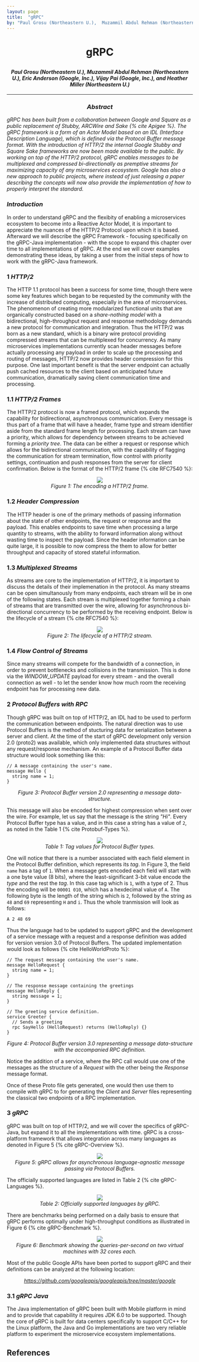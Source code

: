```yaml
---
layout: page
title:  "gRPC"
by: "Paul Grosu (Northeastern U.),  Muzammil Abdul Rehman (Northeastern U.), Eric Anderson (Google, Inc.), Vijay Pai (Google, Inc.), and Heather Miller (Northeastern U.)"
---
```


<h1>
<p align="center">gRPC</p>
</h1>

<h4><em>
<p align="center">Paul Grosu (Northeastern U.),  Muzammil Abdul Rehman (Northeastern U.), Eric Anderson (Google, Inc.), Vijay Pai (Google, Inc.), and Heather Miller (Northeastern U.)</p>
</em></h4>

<hr>

<h3><em><p align="center">Abstract</p></em></h3>

<em>gRPC has been built from a collaboration between Google and Square as a public replacement of Stubby, ARCWire and Sake {% cite Apigee %}.  The gRPC framework is a form of an Actor Model based on an IDL (Interface Description Language), which is defined via the Protocol Buffer message format.  With the introduction of HTTP/2 the internal Google Stubby and Square Sake frameworks are now been made available to the public.  By working on top of the HTTP/2 protocol, gRPC enables messages to be multiplexed and compressed bi-directionally as premptive streams for maximizing capacity of any microservices ecosystem.  Google has also a new approach to public projects, where instead of just releasing a paper describing the concepts will now also provide the implementation of how to properly interpret the standard.
</em>
  
<h3><em>Introduction</em></h3>

In order to understand gRPC and the flexibity of enabling a microservices ecosystem to become into a Reactive Actor Model, it is important to appreciate the nuances of the HTTP/2 Protocol upon which it is based.  Afterward we will describe the gRPC Framework - focusing specifically on the gRPC-Java implementation - with the scope to expand this chapter over time to all implementations of gRPC.  At the end we will cover examples demonstrating these ideas, by taking a user from the initial steps of how to work with the gRPC-Java framework.

<h3>1 <em>HTTP/2</em></h3>

The HTTP 1.1 protocol has been a success for some time, though there were some key features which began to be requested by the community with the increase of distributed computing, especially in the area of microservices.  The phenomenon of creating more modularized functional units that are organically constructed based on a <em>share-nothing model</em> with a bidirectional, high-throughput request and response methodology demands a new protocol for communication and integration.  Thus the HTTP/2 was born as a new standard, which is a binary wire protocol providing compressed streams that can be multiplexed for concurrency.   As many microservices implementations currently scan header messages before actually processing any payload in order to scale up the processing and routing of messages, HTTP/2 now provides header compression for this purpose.  One last important benefit is that the server endpoint can actually push cached resources to the client based on anticipated future communication, dramatically saving client communication time and processing.

<h3>1.1 <em>HTTP/2 Frames</em></h3>

The HTTP/2 protocol is now a framed protocol, which expands the capability for bidirectional, asynchronous communication.  Every message is thus part of a frame that will have a header, frame type and stream identifier aside from the standard frame length for processing.  Each stream can have a priority, which allows for dependency between streams to be achieved forming a <em>priority tree</em>.  The data can be either a request or response which allows for the bidirectional communication, with the capability of flagging the communication for stream termination, flow control with priority settings, continuation and push responses from the server for client confirmation.  Below is the format of the HTTP/2 frame {% cite RFC7540 %}:

<p align="center">
  <img src="figures/http2-frame.png" /><br>
  <em>Figure 1: The encoding a HTTP/2 frame.</em>
</p>

<h3>1.2 <em>Header Compression</em></h3>

The HTTP header is one of the primary methods of passing information about the state of other endpoints, the request or response and the payload.  This enables endpoints to save time when processing a large quantity to streams, with the ability to forward information along without wasting time to inspect the payload.  Since the header information can be quite large, it is possible to now compress the them to allow for better throughput and capacity of stored stateful information.

<h3>1.3 <em>Multiplexed Streams</em></h3>

As streams are core to the implementation of HTTP/2, it is important to discuss the details of their implemenation in the protocol.  As many streams can be open simultanously from many endpoints, each stream will be in one of the following states.  Each stream is multiplexed together forming a chain of streams that are transmitted over the wire, allowing for asynchronous bi-directional concurrency to be performed by the receiving endpoint.  Below is the lifecycle of a stream {% cite RFC7540 %}:

<p align="center">
  <img src="figures/http2-stream-lifecycle.png" /><br>
  <em>Figure 2: The lifecycle of a HTTP/2 stream.</em>
</p>

<h3>1.4 <em>Flow Control of Streams</em></h3>

Since many streams will compete for the bandwidth of a connection, in order to prevent bottlenecks and collisions in the transmission.  This is done via the <em>WINDOW_UPDATE</em> payload for every stream - and the overall connection as well - to let the sender know how much room the receiving endpoint has for processing new data.

<h3>2 <em>Protocol Buffers with RPC</em></h3>

Though gRPC was built on top of HTTP/2, an IDL had to be used to perform the communication between endpoints.  The natural direction was to use Protocol Buffers is the method of stucturing data for serialization between a server and client.  At the time of the start of gRPC development only version 2.0 (proto2) was available, which only implemented data structures without any request/response mechanism.  An example of a Protocol Buffer data structure would look something like this:

```
// A message containing the user's name.
message Hello {
  string name = 1;
}
```
<p align="center">
  <em>Figure 3: Protocol Buffer version 2.0 representing a message data-structure.</em>
</p>

This message will also be encoded for highest compression when sent over the wire.  For example, let us say that the message is the string <em>"Hi"</em>.  Every Protocol Buffer type has a value, and in this case a string has a value of `2`, as noted in the Table 1 {% cite Protobuf-Types %}.

<p align="center">
  <img src="figures/protobuf-types.png" /><br>
  <em>Table 1: Tag values for Protocol Buffer types.</em>
</p>

One will notice that there is a number associated with each field element in the Protocol Buffer definition, which represents its <em>tag</em>.  In Figure 3, the field `name` has a tag of `1`.  When a message gets encoded each field will start with a one byte value (8 bits), where the least-significant 3-bit value encode the <em>type</em> and the rest the <em>tag</em>.  In this case tag which is `1`, with a type of 2.  Thus the encoding will be `00001 010`, which has a hexdecimal value of `A`.  The following byte is the length of the string which is `2`, followed by the string as `48` and `69` representing `H` and `i`.  Thus the whole tranmission will look as follows:

```
A 2 48 69
```

Thus the language had to be updated to support gRPC and the development of a service message with a request and a response definition was added for version version 3.0 of Protocol Buffers.  The updated implementation would look as follows {% cite HelloWorldProto %}:

```
// The request message containing the user's name.
message HelloRequest {
  string name = 1;
}

// The response message containing the greetings
message HelloReply {
  string message = 1;
}

// The greeting service definition.
service Greeter {
  // Sends a greeting
  rpc SayHello (HelloRequest) returns (HelloReply) {}
}
```
<p align="center">
  <em>Figure 4: Protocol Buffer version 3.0 representing a message data-structure with the accompanied RPC definition.</em>
</p>

Notice the addition of a service, where the RPC call would use one of the messages as the structure of a <em>Request</em> with the other being the <em>Response</em> message format.

Once of these Proto file gets generated, one would then use them to compile with gRPC to for generating the <em>Client</em> and <em>Server</em> files representing the classical two endpoints of a RPC implementation.

<h3>3 <em>gRPC</em></h3>

gRPC was built on top of HTTP/2, and we will cover the specifics of gRPC-Java, but expand it to all the implementations with time.  gRPC is a cross-platform framework that allows integration across many languages as denoted in Figure 5 {% cite gRPC-Overview %}.

<p align="center">
  <img src="figures/grpc-cross-language.png" /><br>
  <em>Figure 5: gRPC allows for asynchronous language-agnostic message passing via Protocol Buffers.</em>
</p>

The officially supported languages are listed in Table 2 {% cite gRPC-Languages %}.

<p align="center">
  <img src="figures/grpc-languages.png" /><br>
  <em>Table 2: Officially supported languages by gRPC.</em>
</p>

There are benchmarks being performed on a daily basis to ensure that gRPC performs optimally under high-throughput conditions as illustrated in Figure 6 {% cite gRPC-Benchmark %}.

<p align="center">
  <img src="figures/grpc-benchmark.png" /><br>
  <em>Figure 6: Benchmark showing the queries-per-second on two virtual machines with 32 cores each.</em>
</p>

Most of the public Google APIs have been ported to support gRPC and their definitions can be analyzed at the following location:

<p align="center">
  <em><a href="https://github.com/googleapis/googleapis/tree/master/google">https://github.com/googleapis/googleapis/tree/master/google</a></em><br>
<p>



<h3>3.1 <em>gRPC Java</em></h3>

The Java implementation of gRPC been built with Mobile platform in mind and to provide that capability it requires JDK 6.0 to be supported.  Though the core of gRPC is built for data centers specifically to support C/C++ for the Linux platform, the Java and Go implementations are two very reliable platform to experiment the microservice ecosystem implementations.

## References

[Apigee]: https://www.youtube.com/watch?v=-2sWDr3Z0Wo
[Authentication]: http://www.grpc.io/docs/guides/auth.html
[Benchmarks]: http://www.grpc.io/docs/guides/benchmarking.html
[CoreSurfaceAPIs]: https://github.com/grpc/grpc/tree/master/src/core
[ErrorModel]: http://www.grpc.io/docs/guides/error.html
[gRPC]: https://github.com/grpc/grpc/blob/master/doc/g_stands_for.md
[gRPC-Companies]: http://www.grpc.io/about/
[gRPC-Languages]: http://www.grpc.io/docs/
[gRPC-Protos]: https://github.com/googleapis/googleapis/ 
[Netty]: http://netty.io/ 
[RFC7540]: http://httpwg.org/specs/rfc7540.html  
[HelloWorldProto]: https://github.com/grpc/grpc/blob/master/examples/protos/helloworld.proto
[Protobuf-Types]: https://developers.google.com/protocol-buffers/docs/encoding
[gRPC-Overview]: http://www.grpc.io/docs/guides/
[gRPC-Languages]: http://www.grpc.io/about/#osp
[gRPC-Benchmark]: http://www.grpc.io/docs/guides/benchmarking.html